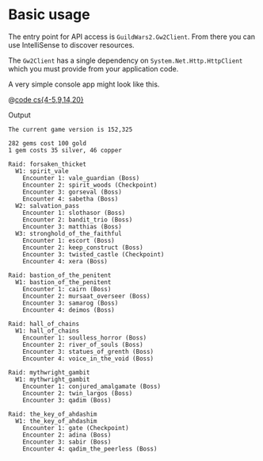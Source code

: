 # Basic usage

The entry point for API access is `GuildWars2.Gw2Client`. From there you can use IntelliSense to discover resources.

The `Gw2Client` has a single dependency on `System.Net.Http.HttpClient` which you must provide from your application code.

A very simple console app might look like this.

@[code cs{4-5,9,14,20}](../../samples/BasicUsage/Program.cs)

Output

``` text
The current game version is 152,325

282 gems cost 100 gold
1 gem costs 35 silver, 46 copper

Raid: forsaken_thicket
  W1: spirit_vale
    Encounter 1: vale_guardian (Boss)
    Encounter 2: spirit_woods (Checkpoint)
    Encounter 3: gorseval (Boss)
    Encounter 4: sabetha (Boss)
  W2: salvation_pass
    Encounter 1: slothasor (Boss)
    Encounter 2: bandit_trio (Boss)
    Encounter 3: matthias (Boss)
  W3: stronghold_of_the_faithful
    Encounter 1: escort (Boss)
    Encounter 2: keep_construct (Boss)
    Encounter 3: twisted_castle (Checkpoint)
    Encounter 4: xera (Boss)

Raid: bastion_of_the_penitent
  W1: bastion_of_the_penitent
    Encounter 1: cairn (Boss)
    Encounter 2: mursaat_overseer (Boss)
    Encounter 3: samarog (Boss)
    Encounter 4: deimos (Boss)

Raid: hall_of_chains
  W1: hall_of_chains
    Encounter 1: soulless_horror (Boss)
    Encounter 2: river_of_souls (Boss)
    Encounter 3: statues_of_grenth (Boss)
    Encounter 4: voice_in_the_void (Boss)

Raid: mythwright_gambit
  W1: mythwright_gambit
    Encounter 1: conjured_amalgamate (Boss)
    Encounter 2: twin_largos (Boss)
    Encounter 3: qadim (Boss)

Raid: the_key_of_ahdashim
  W1: the_key_of_ahdashim
    Encounter 1: gate (Checkpoint)
    Encounter 2: adina (Boss)
    Encounter 3: sabir (Boss)
    Encounter 4: qadim_the_peerless (Boss)
```